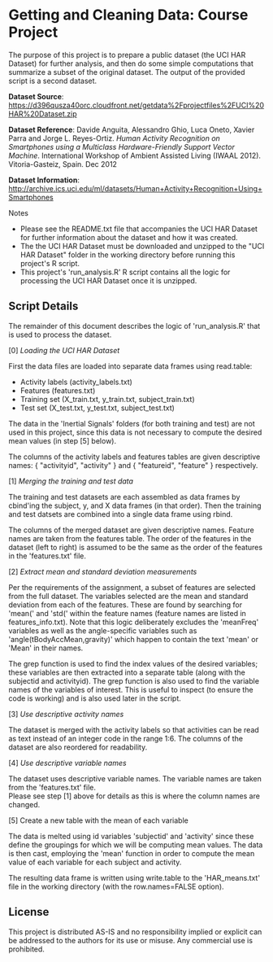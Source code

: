 # Getting and Cleaning Data: Course Project

The purpose of this project is to prepare a public dataset (the UCI HAR Dataset) for further analysis, and then do some simple computations that summarize a subset of the original dataset.
The output of the provided script is a second dataset.

__Dataset Source__: https://d396qusza40orc.cloudfront.net/getdata%2Fprojectfiles%2FUCI%20HAR%20Dataset.zip

__Dataset Reference__: Davide Anguita, Alessandro Ghio, Luca Oneto, Xavier Parra and Jorge L. Reyes-Ortiz. _Human Activity Recognition on Smartphones using a Multiclass Hardware-Friendly Support Vector Machine_. International Workshop of Ambient Assisted Living (IWAAL 2012). Vitoria-Gasteiz, Spain. Dec 2012

__Dataset Information__: http://archive.ics.uci.edu/ml/datasets/Human+Activity+Recognition+Using+Smartphones

Notes
* Please see the README.txt file that accompanies the UCI HAR Dataset for further information about the dataset and how it was created.
* The the UCI HAR Dataset must be downloaded and unzipped to the "UCI HAR Dataset" folder in the working directory before running this project's R script.
* This project's 'run_analysis.R' R script contains all the logic for processing the UCI HAR Dataset once it is unzipped.


## Script Details

The remainder of this document describes the logic of 'run_analysis.R' that is used to process the dataset.

[0] _Loading the UCI HAR Dataset_

First the data files are loaded into separate data frames using read.table:
* Activity labels (activity_labels.txt)
* Features (features.txt)
* Training set (X_train.txt, y_train.txt, subject_train.txt)
* Test set (X_test.txt, y_test.txt, subject_test.txt)

The data in the 'Inertial Signals' folders (for both training and test) are not used in this project, since this data is not necessary to compute the desired mean values (in step [5] below).

The columns of the activity labels and features tables are given descriptive names: { "activityid", "activity" } and { "featureid", "feature" } respectively.

[1] _Merging the training and test data_

The training and test datasets are each assembled as data frames by cbind'ing the subject, y, and X data frames (in that order).
Then the training and test datsets are combined into a single data frame using rbind.

The columns of the merged dataset are given descriptive names.  Feature names are taken from the features table.
The order of the features in the dataset (left to right) is assumed to be the same as the order of the features in the 'features.txt' file.

[2] _Extract mean and standard deviation measurements_

Per the requirements of the assignment, a subset of features are selected from the full dataset.
The variables selected are the mean and standard deviation from each of the features.
These are found by searching for 'mean(' and 'std(' within the feature names (feature names are listed in features_info.txt).
Note that this logic deliberately excludes the 'meanFreq' variables as well as the angle-specific variables such as 'angle(tBodyAccMean,gravity)' which happen to contain the text 'mean' or 'Mean' in their names.

The grep function is used to find the index values of the desired variables; these variables are then extracted into a separate table (along with the subjectid and activityid).
The grep function is also used to find the variable names of the variables of interest.  This is useful to inspect (to ensure the code is working) and is also used later in the script.

[3] _Use descriptive activity names_

The dataset is merged with the activity labels so that activities can be read as text instead of an integer code in the range 1:6.
The columns of the dataset are also reordered for readability.

[4] _Use descriptive variable names_

The dataset uses descriptive variable names.  The variable names are taken from the 'features.txt' file.  
Please see step [1] above for details as this is where the column names are changed.

[5] Create a new table with the mean of each variable

The data is melted using id variables 'subjectid' and 'activity' since these define the groupings for which we will be computing mean values.
The data is then cast, employing the 'mean' function in order to compute the mean value of each variable for each subject and activity.

The resulting data frame is written using write.table to the 'HAR_means.txt' file in the working directory (with the row.names=FALSE option).


## License

This project is distributed AS-IS and no responsibility implied or explicit can be addressed to the authors for its use or misuse. Any commercial use is prohibited.
